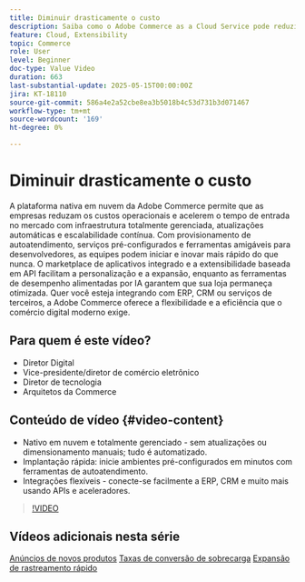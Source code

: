 ```yaml
---
title: Diminuir drasticamente o custo
description: Saiba como o Adobe Commerce as a Cloud Service pode reduzir bastante os custos.
feature: Cloud, Extensibility
topic: Commerce
role: User
level: Beginner
doc-type: Value Video
duration: 663
last-substantial-update: 2025-05-15T00:00:00Z
jira: KT-18110
source-git-commit: 586a4e2a52cbe8ea3b5018b4c53d731b3d071467
workflow-type: tm+mt
source-wordcount: '169'
ht-degree: 0%

---
```



# Diminuir drasticamente o custo

A plataforma nativa em nuvem da Adobe Commerce permite que as empresas reduzam os custos operacionais e acelerem o tempo de entrada no mercado com infraestrutura totalmente gerenciada, atualizações automáticas e escalabilidade contínua. Com provisionamento de autoatendimento, serviços pré-configurados e ferramentas amigáveis para desenvolvedores, as equipes podem iniciar e inovar mais rápido do que nunca. O marketplace de aplicativos integrado e a extensibilidade baseada em API facilitam a personalização e a expansão, enquanto as ferramentas de desempenho alimentadas por IA garantem que sua loja permaneça otimizada. Quer você esteja integrando com ERP, CRM ou serviços de terceiros, a Adobe Commerce oferece a flexibilidade e a eficiência que o comércio digital moderno exige.

## Para quem é este vídeo?

* Diretor Digital
* Vice-presidente/diretor de comércio eletrônico
* Diretor de tecnologia
* Arquitetos da Commerce

## Conteúdo de vídeo {#video-content}

* Nativo em nuvem e totalmente gerenciado - sem atualizações ou dimensionamento manuais; tudo é automatizado.
* Implantação rápida: inicie ambientes pré-configurados em minutos com ferramentas de autoatendimento.
* Integrações flexíveis - conecte-se facilmente a ERP, CRM e muito mais usando APIs e aceleradores.

>[!VIDEO](https://video.tv.adobe.com/v/3458485/?learn=on&enablevpops)

## Vídeos adicionais nesta série

[Anúncios de novos produtos](./new-product-announcements.md)
[Taxas de conversão de sobrecarga](./supercharge-conversion-rates.md)
[Expansão de rastreamento rápido](fast-track-expansion.md)
